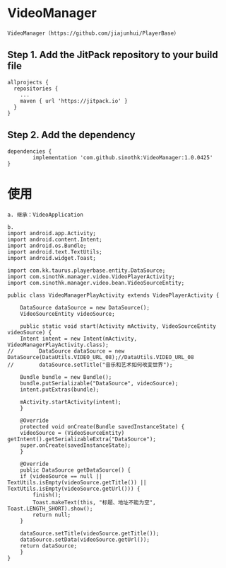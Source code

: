 # VideoManager

    VideoManager（https://github.com/jiajunhui/PlayerBase）

## Step 1. Add the JitPack repository to your build file
    
    allprojects {
      repositories {
        ...
        maven { url 'https://jitpack.io' }
      }
    }

## Step 2. Add the dependency
	
  	dependencies {
	        implementation 'com.github.sinothk:VideoManager:1.0.0425'
	}


# 使用
 	a. 继承：VideoApplication
	
	b. 
	import android.app.Activity;
	import android.content.Intent;
	import android.os.Bundle;
	import android.text.TextUtils;
	import android.widget.Toast;

	import com.kk.taurus.playerbase.entity.DataSource;
	import com.sinothk.manager.video.VideoPlayerActivity;
	import com.sinothk.manager.video.bean.VideoSourceEntity;

	public class VideoManagerPlayActivity extends VideoPlayerActivity {

	    DataSource dataSource = new DataSource();
	    VideoSourceEntity videoSource;

	    public static void start(Activity mActivity, VideoSourceEntity videoSource) {
		Intent intent = new Intent(mActivity, VideoManagerPlayActivity.class);
	//        DataSource dataSource = new DataSource(DataUtils.VIDEO_URL_08);//DataUtils.VIDEO_URL_08
	//        dataSource.setTitle("音乐和艺术如何改变世界");

		Bundle bundle = new Bundle();
		bundle.putSerializable("DataSource", videoSource);
		intent.putExtras(bundle);

		mActivity.startActivity(intent);
	    }

	    @Override
	    protected void onCreate(Bundle savedInstanceState) {
		videoSource = (VideoSourceEntity) getIntent().getSerializableExtra("DataSource");
		super.onCreate(savedInstanceState);
	    }

	    @Override
	    public DataSource getDataSource() {
		if (videoSource == null || TextUtils.isEmpty(videoSource.getTitle()) || TextUtils.isEmpty(videoSource.getUrl())) {
		    finish();
		    Toast.makeText(this, "标题、地址不能为空", Toast.LENGTH_SHORT).show();
		    return null;
		}

		dataSource.setTitle(videoSource.getTitle());
		dataSource.setData(videoSource.getUrl());
		return dataSource;
	    }
	}

